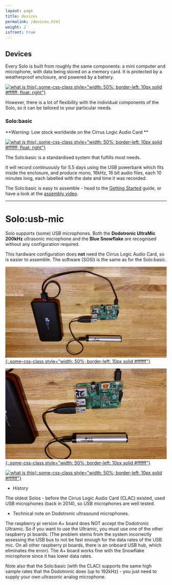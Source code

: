 ```yaml
---
layout: page
title: devices
permalink: /devices.html
weight: 2
isfront: true
---
```


## Devices

Every Solo is built from roughly the same components: a mini computer and
microphone, with data being stored on a memory card. It is protected
by a weatherproof enclosure, and powered by a battery.

[![what is this](/img/solo-boxed.jpg "boxed Solo" ){:.some-css-class style="width: 50%; border-left: 10px solid #ffffff; float: right"}](/img/solo-boxed.jpg)<br>

However, there is a lot of flexibility with the individual components
of the Solo, so it can be tailored to your particular needs.



### Solo:basic

**Warning: Low stock worldwide on the Cirrus Logic Audio Card **

[![what is this](/img/solo-naked-powerbank-8x6.jpg "inside a Solo" ){:.some-css-class style="width: 50%; border-left: 10px solid #ffffff; float: right"}](/img/solo-naked-powerbank-8x6.jpg)

The Solo:basic is a standardised system that fulfills most needs.

It will record continuously for 5.5 days using the USB powerbank which
fits inside the enclosure, and produce mono, 16kHz, 16 bit audio files,
each 10 minutes long, each labelled with the date and time it was recorded.

The Solo:basic is easy to assemble - head to the
[Getting&nbsp;Started](/documentation/getting-started.html) guide, or
have a look at the [assembly video](https://youtu.be/2Fq05JlEKjw?t=122).

<div></div>
<hr>

# Solo:usb-mic

Solo supports (some) USB microphones.  Both the __Dodotronic
UltraMic 200kHz__ ultrasonic microphone and the __Blue Snowflake__ are
recognised without any configuration required.

This hardware configuration does **not** need the Cirrus Logic Audio
Card, so is easier to assemble.  The software (SOSI) is the same as
for the Solo:basic.


[![what is this](/img/dodo1s.jpg "Solo:usb-mic with dodotronic 200kHz microphone" ){:.some-css-class style="width: 50%; border-left: 10px solid #ffffff"}](/img/dodo1s.jpg)<br>

[![what is this](/img/dodo2s.jpg "Solo:usb-mic with dodotronic 200kHz microphone" ){:.some-css-class style="width: 50%; border-left: 10px solid #ffffff"}](/img/dodo2s.jpg)<br>

[![what is this](/img/snowflake1s.jpg "Solo:usb-mic with Blue Snowflake microphone" ){:.some-css-class style="width: 50%; border-left: 10px solid #ffffff"}](/img/snowflake1s.jpg)<br>


* History

The oldest Solos - before the Cirrus Logic Audio Card (CLAC) existed,
used USB microphones (back in 2014), so USB microphones are well tested.


* Technical note on Dodotronic ultrasound microphones.

The raspberry pi version A+ board does NOT accept the Dodotronic
Ultramic.  So if you want to use the Ultramic, you must use one of the
other raspberry pi boards. (The problem stems from the system
incorrectly assessing the USB bus to not be fast enough for the data
rates of the USB mic. On all other raspberry pi boards, there is an
onboard USB hub, which eliminates the error).  The A+ board works fine
with the Snowflake microphone since it has lower data rates.

Note also that the Solo:basic (with the CLAC) supports the same high
sample rates that the Dodotronic does (up to 192kHz) - you just need
to supply your own ultrasonic analog microphone.
